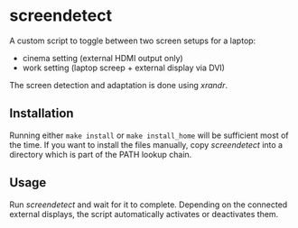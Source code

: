 # screendetect

A custom script to toggle between two screen setups for a laptop:
* cinema setting (external HDMI output only)
* work setting (laptop screep + external display via DVI)

The screen detection and adaptation is done using _xrandr_.

## Installation

Running either `make install` or `make install_home` will be sufficient
most of the time. If you want to install the files manually, copy
_screendetect_ into a directory which is part of the PATH lookup chain.

## Usage

Run _screendetect_ and wait for it to complete. Depending on the
connected external displays, the script automatically activates
or deactivates them.